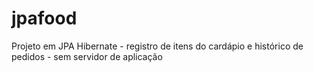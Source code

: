 # jpafood
Projeto em JPA Hibernate - registro de itens do cardápio e histórico de pedidos - sem servidor de aplicação
